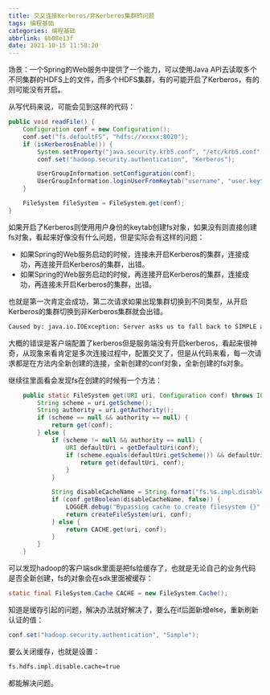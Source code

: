 ```yaml
---
title: 交叉连接Kerberos/非Kerberos集群的问题
tags: 编程基础
categories: 编程基础
abbrlink: 6b08e13f
date: 2021-10-15 11:58:20
---
```


场景：一个Spring的Web服务中提供了一个能力，可以使用Java API去读取多个不同集群的HDFS上的文件，而多个HDFS集群，有的可能开启了Kerberos，有的则可能没有开启。

从写代码来说，可能会见到这样的代码：

```java
public void readFile() {
    Configuration conf = new Configuration();
    conf.set("fs.defaultFS", "hdfs://xxxxx:8020");
    if (isKerberosEnable()) {
        System.setProperty("java.security.krb5.conf", "/etc/krb5.conf");
        conf.set("hadoop.security.authentication", "Kerberos");

        UserGroupInformation.setConfiguration(conf);
        UserGroupInformation.loginUserFromKeytab("username", "user.keytab");
    }

    FileSystem fileSystem = FileSystem.get(conf);
}
```

如果开启了Kerberos则使用用户身份的keytab创建fs对象，如果没有则直接创建fs对象，看起来好像没有什么问题，但是实际会有这样的问题：

* 如果Spring的Web服务启动的时候，连接未开启Kerberos的集群，连接成功，再连接开启Kerberos的集群，出错。
* 如果Spring的Web服务启动的时候，再连接开启Kerberos的集群，连接成功，再连接未开启Kerberos的集群，出错。

也就是第一次肯定会成功，第二次请求如果出现集群切换到不同类型，从开启Kerberos的集群切换到非Kerberos集群就会出错。
```xml
Caused by: java.io.IOException: Server asks us to fall back to SIMPLE auth, but this client is configured to only allow secure connections.
```
大概的错误是客户端配置了kerberos但是服务端没有开启kerberos，看起来很神奇，从现象来看肯定是多次连接过程中，配置交叉了，但是从代码来看，每一次请求都是在方法内全新创建的连接，全新创建的conf对象，全新创建的fs对象。

继续往里面看会发现fs在创建的时候有一个方法：

```java
    public static FileSystem get(URI uri, Configuration conf) throws IOException {
        String scheme = uri.getScheme();
        String authority = uri.getAuthority();
        if (scheme == null && authority == null) {
            return get(conf);
        } else {
            if (scheme != null && authority == null) {
                URI defaultUri = getDefaultUri(conf);
                if (scheme.equals(defaultUri.getScheme()) && defaultUri.getAuthority() != null) {
                    return get(defaultUri, conf);
                }
            }

            String disableCacheName = String.format("fs.%s.impl.disable.cache", scheme);
            if (conf.getBoolean(disableCacheName, false)) {
                LOGGER.debug("Bypassing cache to create filesystem {}", uri);
                return createFileSystem(uri, conf);
            } else {
                return CACHE.get(uri, conf);
            }
        }
    }
```

可以发现hadoop的客户端sdk里面是把fs给缓存了，也就是无论自己的业务代码是否全新创建，fs的对象会在sdk里面被缓存：
```java
static final FileSystem.Cache CACHE = new FileSystem.Cache();
```
知道是缓存引起的问题，解决办法就好解决了，要么在if后面新增else，重新刷新认证的值：

```java
conf.set("hadoop.security.authentication", "Simple");
```

要么关闭缓存，也就是设置：
```xml
fs.hdfs.impl.disable.cache=true
```

都能解决问题。
